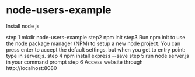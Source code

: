 # node-users-example

Install node js

step 1 mkdir node-users-example
step2   npm init
step3 Run npm init to use the node package manager (NPM) to setup a new node project.
You can press enter to accept the default settings, but when you get to entry point: type in server.js.
step 4  npm install express --save
step 5 run node server.js in your command prompt
step 6 Access website through http://localhost:8080